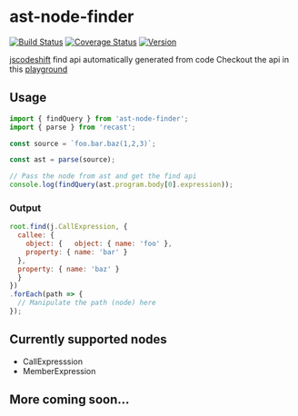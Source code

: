 # ast-node-finder
[![Build Status](https://img.shields.io/endpoint.svg?url=https%3A%2F%2Factions-badge.atrox.dev%2Frajasegar%2Fast-node-finder%2Fbadge&style=flat&label=build)](https://actions-badge.atrox.dev/rajasegar/ast-node-finder/goto)
[![Coverage Status](https://coveralls.io/repos/github/rajasegar/ast-node-finder/badge.svg?branch=refs/heads/master)](https://coveralls.io/github/rajasegar/ast-node-finder?branch=refs/heads/master)
[![Version](https://img.shields.io/npm/v/ast-node-finder.svg)](https://npmjs.org/package/ast-node-finder)

[jscodeshift](https://github.com/facebook/jscodeshift) find api automatically generated from code
Checkout the api in this [playground](https://rajasegar.github.io/ast-finder/)

## Usage
```js
import { findQuery } from 'ast-node-finder';
import { parse } from 'recast';

const source = `foo.bar.baz(1,2,3)`;

const ast = parse(source);

// Pass the node from ast and get the find api
console.log(findQuery(ast.program.body[0].expression));
```

### Output

```js
root.find(j.CallExpression, {
  callee: {
    object: {   object: { name: 'foo' },
    property: { name: 'bar' }
  },
  property: { name: 'baz' }
  }
})
.forEach(path => {
  // Manipulate the path (node) here
});
```

## Currently supported nodes
- CallExpresssion
- MemberExpression

## More coming soon...
